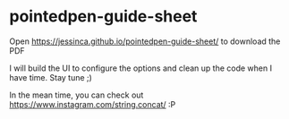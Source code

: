 # pointedpen-guide-sheet

Open  https://jessinca.github.io/pointedpen-guide-sheet/ to download the PDF

I will build the UI to configure the options and clean up the code when I have time.
Stay tune ;)

In the mean time, you can check out https://www.instagram.com/string.concat/ :P
